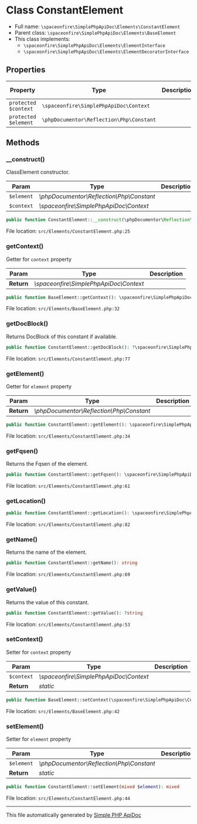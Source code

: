 # Class ConstantElement

- Full name: `\spaceonfire\SimplePhpApiDoc\Elements\ConstantElement`
- Parent class: `\spaceonfire\SimplePhpApiDoc\Elements\BaseElement`
- This class implements:
    - `\spaceonfire\SimplePhpApiDoc\Elements\ElementInterface`
    - `\spaceonfire\SimplePhpApiDoc\Elements\ElementDecoratorInterface`

## Properties

|Property|Type|Description|Default Value|
|---|---|---|---|
|`protected $context`|<code>\spaceonfire\SimplePhpApiDoc\Context</code>|||
|`protected $element`|<code>\phpDocumentor\Reflection\Php\Constant</code>|||

## Methods

### __construct()

ClassElement constructor.

|Param|Type|Description|
|---|---|---|
|`$element`|*\phpDocumentor\Reflection\Php\Constant*||
|`$context`|*\spaceonfire\SimplePhpApiDoc\Context*||

```php
public function ConstantElement::__construct(\phpDocumentor\Reflection\Php\Constant $element, \spaceonfire\SimplePhpApiDoc\Context $context): mixed
```

File location: `src/Elements/ConstantElement.php:25`

### getContext()

Getter for `context` property

|Param|Type|Description|
|---|---|---|
|**Return**|*\spaceonfire\SimplePhpApiDoc\Context*||

```php
public function BaseElement::getContext(): \spaceonfire\SimplePhpApiDoc\Elements\spaceonfire\SimplePhpApiDoc\Context
```

File location: `src/Elements/BaseElement.php:32`

### getDocBlock()

Returns DocBlock of this constant if available.

```php
public function ConstantElement::getDocBlock(): ?\spaceonfire\SimplePhpApiDoc\Elements\phpDocumentor\Reflection\DocBlock
```

File location: `src/Elements/ConstantElement.php:77`

### getElement()

Getter for `element` property

|Param|Type|Description|
|---|---|---|
|**Return**|*\phpDocumentor\Reflection\Php\Constant*||

```php
public function ConstantElement::getElement(): \spaceonfire\SimplePhpApiDoc\Elements\phpDocumentor\Reflection\Php\Constant
```

File location: `src/Elements/ConstantElement.php:34`

### getFqsen()

Returns the Fqsen of the element.

```php
public function ConstantElement::getFqsen(): \spaceonfire\SimplePhpApiDoc\Elements\phpDocumentor\Reflection\Fqsen
```

File location: `src/Elements/ConstantElement.php:61`

### getLocation()

```php
public function ConstantElement::getLocation(): \spaceonfire\SimplePhpApiDoc\Elements\phpDocumentor\Reflection\Location
```

File location: `src/Elements/ConstantElement.php:82`

### getName()

Returns the name of the element.

```php
public function ConstantElement::getName(): string
```

File location: `src/Elements/ConstantElement.php:69`

### getValue()

Returns the value of this constant.

```php
public function ConstantElement::getValue(): ?string
```

File location: `src/Elements/ConstantElement.php:53`

### setContext()

Setter for `context` property

|Param|Type|Description|
|---|---|---|
|`$context`|*\spaceonfire\SimplePhpApiDoc\Context*||
|**Return**|*static*||

```php
public function BaseElement::setContext(\spaceonfire\SimplePhpApiDoc\Context $context): mixed
```

File location: `src/Elements/BaseElement.php:42`

### setElement()

Setter for `element` property

|Param|Type|Description|
|---|---|---|
|`$element`|*\phpDocumentor\Reflection\Php\Constant*||
|**Return**|*static*||

```php
public function ConstantElement::setElement(mixed $element): mixed
```

File location: `src/Elements/ConstantElement.php:44`

---

This file automatically generated by [Simple PHP ApiDoc](https://github.com/spaceonfire/simple-php-apidoc)